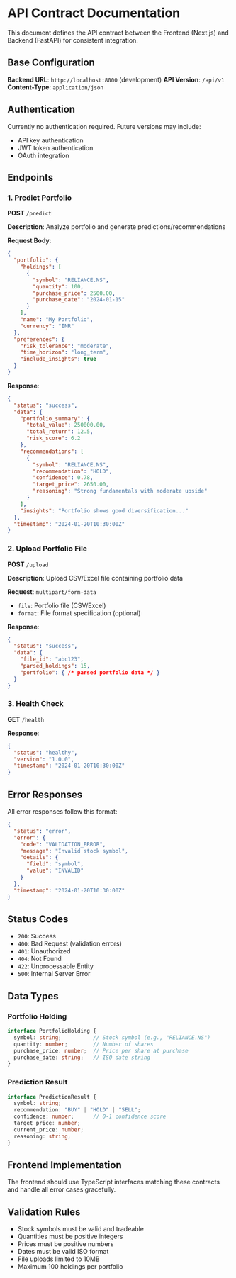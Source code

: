 # API Contract Documentation

This document defines the API contract between the Frontend (Next.js) and Backend (FastAPI) for consistent integration.

## Base Configuration

**Backend URL**: `http://localhost:8000` (development)
**API Version**: `/api/v1`
**Content-Type**: `application/json`

## Authentication

Currently no authentication required. Future versions may include:
- API key authentication
- JWT token authentication
- OAuth integration

## Endpoints

### 1. Predict Portfolio

**POST** `/predict`

**Description**: Analyze portfolio and generate predictions/recommendations

**Request Body**:
```json
{
  "portfolio": {
    "holdings": [
      {
        "symbol": "RELIANCE.NS",
        "quantity": 100,
        "purchase_price": 2500.00,
        "purchase_date": "2024-01-15"
      }
    ],
    "name": "My Portfolio",
    "currency": "INR"
  },
  "preferences": {
    "risk_tolerance": "moderate",
    "time_horizon": "long_term",
    "include_insights": true
  }
}
```

**Response**:
```json
{
  "status": "success",
  "data": {
    "portfolio_summary": {
      "total_value": 250000.00,
      "total_return": 12.5,
      "risk_score": 6.2
    },
    "recommendations": [
      {
        "symbol": "RELIANCE.NS",
        "recommendation": "HOLD",
        "confidence": 0.78,
        "target_price": 2650.00,
        "reasoning": "Strong fundamentals with moderate upside"
      }
    ],
    "insights": "Portfolio shows good diversification..."
  },
  "timestamp": "2024-01-20T10:30:00Z"
}
```

### 2. Upload Portfolio File

**POST** `/upload`

**Description**: Upload CSV/Excel file containing portfolio data

**Request**: `multipart/form-data`
- `file`: Portfolio file (CSV/Excel)
- `format`: File format specification (optional)

**Response**:
```json
{
  "status": "success", 
  "data": {
    "file_id": "abc123",
    "parsed_holdings": 15,
    "portfolio": { /* parsed portfolio data */ }
  }
}
```

### 3. Health Check

**GET** `/health`

**Response**:
```json
{
  "status": "healthy",
  "version": "1.0.0",
  "timestamp": "2024-01-20T10:30:00Z"
}
```

## Error Responses

All error responses follow this format:

```json
{
  "status": "error",
  "error": {
    "code": "VALIDATION_ERROR",
    "message": "Invalid stock symbol",
    "details": {
      "field": "symbol",
      "value": "INVALID"
    }
  },
  "timestamp": "2024-01-20T10:30:00Z"
}
```

## Status Codes

- `200`: Success
- `400`: Bad Request (validation errors)
- `401`: Unauthorized
- `404`: Not Found
- `422`: Unprocessable Entity
- `500`: Internal Server Error

## Data Types

### Portfolio Holding
```typescript
interface PortfolioHolding {
  symbol: string;          // Stock symbol (e.g., "RELIANCE.NS")
  quantity: number;        // Number of shares
  purchase_price: number;  // Price per share at purchase
  purchase_date: string;   // ISO date string
}
```

### Prediction Result
```typescript
interface PredictionResult {
  symbol: string;
  recommendation: "BUY" | "HOLD" | "SELL";
  confidence: number;      // 0-1 confidence score
  target_price: number;
  current_price: number;
  reasoning: string;
}
```

## Frontend Implementation

The frontend should use TypeScript interfaces matching these contracts and handle all error cases gracefully.

## Validation Rules

- Stock symbols must be valid and tradeable
- Quantities must be positive integers
- Prices must be positive numbers
- Dates must be valid ISO format
- File uploads limited to 10MB
- Maximum 100 holdings per portfolio
